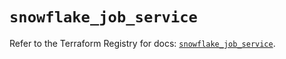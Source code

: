 # `snowflake_job_service`

Refer to the Terraform Registry for docs: [`snowflake_job_service`](https://registry.terraform.io/providers/snowflakedb/snowflake/2.8.0/docs/resources/job_service).
